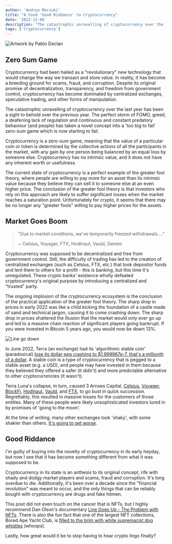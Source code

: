 ```yaml
---
author: 'Andryo Marzuki'
title: "A Fond 'Good Riddance' to Cryptocurrency"
date: '2022-12-06'
description: "The catastrophic unravelling of cryptocurrency over the last year has been a sight to behold over the previous year. The perfect storm of FOMO, greed, a deafening lack of regulation and continuous and constant predatory behaviour (and people) has taken a novel concept into a 'too big to fail' zero-sum game which is now starting to fail."
tags: ['Cryptocurrency']
---
```


![](/images/crypto-future.png 'Artwork by Pablo Declan')

## Zero Sum Game

Cryptocurrency had been hailed as a "revolutionary" new technology that would change the way we transact and store value. In reality, it has become a breeding ground for scams, fraud, and corruption. Despite its original promise of decentralization, transparency, and freedom from government control, cryptocurrency has become dominated by centralized exchanges, speculative trading, and other forms of manipulation.

The catastrophic unravelling of cryptocurrency over the last year has been a sight to behold over the previous year. The perfect storm of FOMO, greed, a deafening lack of regulation and continuous and constant predatory behaviour (and people) has taken a novel concept into a 'too big to fail' zero-sum game which is now starting to fail.

Cryptocurrency is a zero-sum game, meaning that the value of a particular coin or token is determined by the collective actions of all the participants in the market, with any gain by one person being balanced by an equal loss by someone else. Cryptocurrency has no intrinsic value, and it does not have any inherent worth or usefulness.

The current state of cryptocurrency is a perfect example of the greater fool theory, where people are willing to pay more for an asset than its intrinsic value because they believe they can sell it to someone else at an even higher price. The conclusion of the greater fool theory is that investors who rely on this approach are likely to suffer significant losses when the market reaches a saturation point. Unfortunately for crypto, it seems that there may be no longer any "greater fools" willing to pay higher prices for the assets.

## Market Goes Boom

> "Due to market conditions, we've temporarily freezed withdrawals...."
>
> ~ Celsius, Voyager, FTX, Hodlnaut, Vauld, Gemini

Cryptocurrency was supposed to be decentralized and free from government control. Still, the difficulty of trading has led to the creation of centralized exchanges (such as Celsius, FTX, etc.) that took depositor funds and lent them to others for a profit - this is banking, but this time it's unregulated. These crypto banks' existence wholly defeated cryptocurrency's original purpose by introducing a centralized and "trusted" party.

The ongoing implosion of the cryptocurrency ecosystem is the conclusion of the practical application of the greater fool theory. The sharp drop in prices in early 2022 was like a child kicking the foundation of a castle made of sand and technical jargon, causing it to come crashing down. The sharp drop in prices shattered the illusion that the market would only ever go up and led to a massive chain reaction of significant players going bankrupt. If you were invested in Bitcoin 5 years ago, you would now be down 13%.

![](/images/crypto-price.png 'Line go down')

In June 2022, Terra (an exchange) had its 'algorithmic stable coin' (paradoxical) [lose its dollar peg crashing to \$1.999967e-7, that's a millionth of a dollar](https://indianexpress.com/article/technology/crypto/luna-terra-crash-a-brief-history-of-failed-algorithmic-stablecoins-7934293/). A stable coin is a type of cryptocurrency that is pegged to a stable asset (e.g. a USD), and people may have invested in them because they believed they offered a safer (it didn't) and more predictable alternative to other cryptocurrencies (it wasn't).

Terra Luna's collapse, in turn, caused 3 Arrows Capital, [Celsius](https://www.forbes.com/advisor/investing/cryptocurrency/what-is-celsius/), [Voyager](https://www.cnbc.com/2022/11/25/binance-others-line-up-bids-for-bankrupt-voyager-after-ftx-collapse.html), [BlockFi](https://markets.businessinsider.com/news/currencies/blockfi-bankruptcy-filings-ftx-collapse-crypto-lender-sbf-cryptocurrency-2022-12), [Hodlnaut](https://cointelegraph.com/news/hodlnaut-now-placed-under-creditor-protection-after-freezing-withdrawals), [Vauld](https://forkast.news/headlines/creditor-take-action-vauld-seeks-bankruptcy/), and [FTX](https://www.nytimes.com/2022/12/05/technology/crypto-future-ftx.html), to go bust in quick succession. Regrettably, this resulted in massive losses for the customers of those entities. Many of these people were likely unsophisticated investors lured in by promises of 'going to the moon'.

At the time of writing, many other exchanges look 'shaky', with some shakier than others. [It's going to get worse](https://www.forbes.com/sites/qai/2022/11/30/gemini-crypto-pauses-withdrawals-fallout-continues-from-ftx-collapse/?sh=f44e4054a840).

## Good Riddance

I'm guilty of buying into the novelty of cryptocurrency in its early heyday, but now I see that it has become something different from what it was supposed to be.

Cryptocurrency in its state is an anthesis to its original concept, rife with shady and dodgy market players and scams, fraud and corruption. It's long overdue to die. Additionally, it's been over a decade since the "financial revolution" was meant to occur, and the only things that can be reliably bought with cryptocurrency are drugs and fake hitmen.

This post did not even touch on the cancer that is NFTs, but I highly recommend Dan Olson's documentary [Line Goes Up - The Problem with NFTs](https://www.youtube.com/watch?v=YQ_xWvX1n9g). There is also the fun fact that one of the largest NFT collections, Bored Ape Yacht Club, is [filled to the brim with white supremacist dog whistles](https://gordongoner.com/) (whoops).

Lastly, how great would it be to stop having to hear crypto lingo finally?
